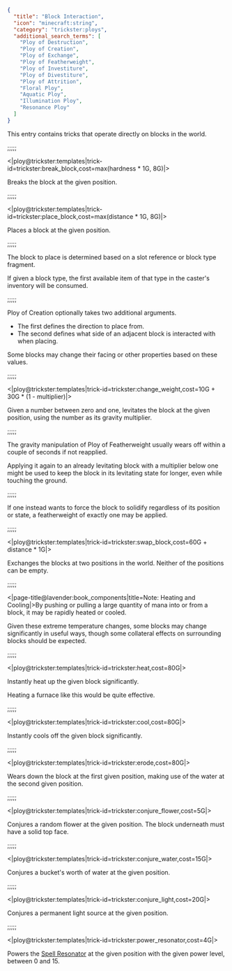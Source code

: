 ```json
{
  "title": "Block Interaction",
  "icon": "minecraft:string",
  "category": "trickster:ploys",
  "additional_search_terms": [
    "Ploy of Destruction",
    "Ploy of Creation",
    "Ploy of Exchange",
    "Ploy of Featherweight",
    "Ploy of Investiture",
    "Ploy of Divestiture",
    "Ploy of Attrition",
    "Floral Ploy",
    "Aquatic Ploy",
    "Illumination Ploy",
    "Resonance Ploy"
  ]
}
```

This entry contains tricks that operate directly on blocks in the world.

;;;;;

<|ploy@trickster:templates|trick-id=trickster:break_block,cost=max(hardness * 1G\, 8G)|>

Breaks the block at the given position. 

;;;;;

<|ploy@trickster:templates|trick-id=trickster:place_block,cost=max(distance * 1G\, 8G)|>

Places a block at the given position.

;;;;;

The block to place is determined based on a slot reference or block type fragment.


If given a block type, the first available item of that type in the caster's inventory will be consumed.

;;;;;

Ploy of Creation optionally takes two additional arguments. 

- The first defines the direction to place from.
- The second defines what side of an adjacent block is interacted with when placing.

Some blocks may change their facing or other properties based on these values.

;;;;;

<|ploy@trickster:templates|trick-id=trickster:change_weight,cost=10G + 30G * (1 - multiplier)|>

Given a number between zero and one, levitates the block at the given position, using the number as its gravity multiplier.

;;;;;

The gravity manipulation of Ploy of Featherweight usually wears off within a couple of seconds if not reapplied.


Applying it again to an already levitating block with a multiplier below one
might be used to keep the block in its levitating state for longer, even while touching the ground.

;;;;;

If one instead wants to force the block to solidify regardless of its position or state, 
a featherweight of exactly one may be applied.

;;;;;

<|ploy@trickster:templates|trick-id=trickster:swap_block,cost=60G + distance * 1G|>

Exchanges the blocks at two positions in the world. Neither of the positions can be empty.

;;;;;

<|page-title@lavender:book_components|title=Note: Heating and Cooling|>By pushing or pulling a large quantity of mana into or from a block, it may be rapidly heated or cooled.


Given these extreme temperature changes, some blocks may change significantly in useful ways, 
though some collateral effects on surrounding blocks should be expected.

;;;;;

<|ploy@trickster:templates|trick-id=trickster:heat,cost=80G|>

Instantly heat up the given block significantly.


Heating a furnace like this would be quite effective.

;;;;;

<|ploy@trickster:templates|trick-id=trickster:cool,cost=80G|>

Instantly cools off the given block significantly.

;;;;;

<|ploy@trickster:templates|trick-id=trickster:erode,cost=80G|>

Wears down the block at the first given position, making use of the water at the second given position.

;;;;;

<|ploy@trickster:templates|trick-id=trickster:conjure_flower,cost=5G|>

Conjures a random flower at the given position.
The block underneath must have a solid top face.

;;;;;

<|ploy@trickster:templates|trick-id=trickster:conjure_water,cost=15G|>

Conjures a bucket's worth of water at the given position.

;;;;;

<|ploy@trickster:templates|trick-id=trickster:conjure_light,cost=20G|>

Conjures a permanent light source at the given position.

;;;;;

<|ploy@trickster:templates|trick-id=trickster:power_resonator,cost=4G|>

Powers the [Spell Resonator](^trickster:items/spell_resonator) at the given position with the given power level, between 0 and 15.
